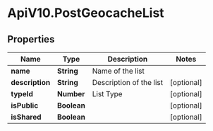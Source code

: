 # ApiV10.PostGeocacheList

## Properties

Name | Type | Description | Notes
------------ | ------------- | ------------- | -------------
**name** | **String** | Name of the list | 
**description** | **String** | Description of the list | [optional] 
**typeId** | **Number** | List Type | [optional] 
**isPublic** | **Boolean** |  | [optional] 
**isShared** | **Boolean** |  | [optional] 


